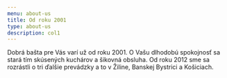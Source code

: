 ```yaml
---
menu: about-us
title: Od roku 2001
type: about-us
description: col1
---
```

Dobrá bašta pre Vás varí už od roku 2001. O Vašu dlhodobú spokojnosť sa stará tím skúsených kuchárov a šikovná obsluha. Od roku 2012 sme sa rozrástli o tri ďalšie prevádzky a to v Žiline, Banskej Bystrici a Košiciach.